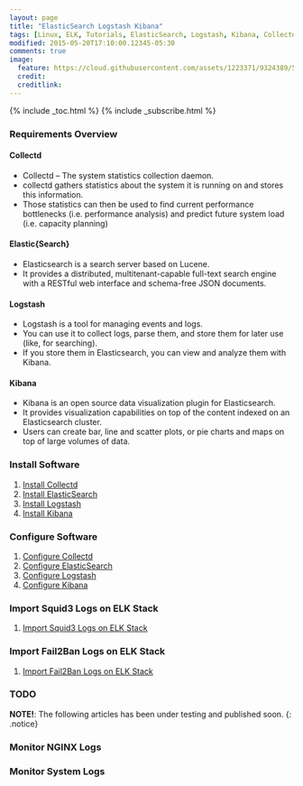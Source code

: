 ```yaml
---
layout: page
title: "ElasticSearch Logstash Kibana"
tags: [Linux, ELK, Tutorials, ElasticSearch, Logstash, Kibana, Collectd]
modified: 2015-05-20T17:10:00.12345-05:30
comments: true
image:
  feature: https://cloud.githubusercontent.com/assets/1223371/9324389/5dc77f32-45a7-11e5-81fd-ff82a508ad97.png
  credit:
  creditlink:
---
```


{% include _toc.html %}
{% include _subscribe.html %}

### Requirements Overview

#### Collectd

* Collectd – The system statistics collection daemon.
* collectd gathers statistics about the system it is running on and stores this information.
* Those statistics can then be used to find current performance bottlenecks (i.e. performance analysis) and predict future system load (i.e. capacity planning)

#### Elastic{Search}

* Elasticsearch is a search server based on Lucene.
* It provides a distributed, multitenant-capable full-text search engine with a RESTful web interface and schema-free JSON documents.

#### Logstash

* Logstash is a tool for managing events and logs.
* You can use it to collect logs, parse them, and store them for later use (like, for searching).
* If you store them in Elasticsearch, you can view and analyze them with Kibana.

#### Kibana

* Kibana is an open source data visualization plugin for Elasticsearch.
* It provides visualization capabilities on top of the content indexed on an Elasticsearch cluster.
* Users can create bar, line and scatter plots, or pie charts and maps on top of large volumes of data.

### Install Software
1. <a href="/linux/elk/how-to-install-collectd/"> Install Collectd </a>
1. <a href="/linux/elk/how-to-install-elasticsearch/"> Install ElasticSearch </a>
1. <a href="/linux/elk/how-to-install-logstash/"> Install Logstash </a>
1. <a href="/linux/elk/how-to-install-kibana/"> Install Kibana </a>

### Configure Software

1. <a href="/linux/elk/how-to-configure-collectd/"> Configure Collectd </a>
1. <a href="/linux/elk/how-to-configure-elasticsearch/"> Configure ElasticSearch </a>
1. <a href="/linux/elk/how-to-configure-logstash/"> Configure Logstash </a>
1. <a href="/linux/elk/how-to-configure-kibana/"> Configure Kibana </a>

### Import Squid3 Logs on ELK Stack

1. <a href="/linux/elk/how-to-monitor-squid3-logs-on-elk-stack/"> Import Squid3 Logs on ELK Stack </a>

### Import Fail2Ban Logs on ELK Stack

1. <a href="/linux/elk/how-to-monitor-fail2ban-logs-on-elk-stack/"> Import Fail2Ban Logs on ELK Stack </a>

### TODO

**NOTE!**: The following articles has been under testing and published soon.
{: .notice}


### Monitor NGINX Logs

### Monitor System Logs
